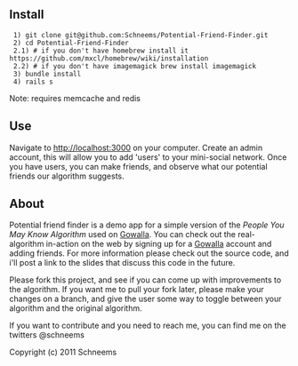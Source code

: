 Install
-------
     1) git clone git@github.com:Schneems/Potential-Friend-Finder.git
     2) cd Potential-Friend-Finder
     2.1) # if you don't have homebrew install it   https://github.com/mxcl/homebrew/wiki/installation
     2.2) # if you don't have imagemagick brew install imagemagick
     3) bundle install
     4) rails s

Note: requires memcache and redis

Use
---
Navigate to [http://localhost:3000](http://localhost:3000) on your computer. Create an admin account, this will allow you to add 'users' to your mini-social network. Once you have users, you can make friends, and observe what our potential friends our algorithm suggests.


About
-----
Potential friend finder is a demo app for a simple version of the _People You May Know Algorithm_ used on [Gowalla](http://gowalla.com). You can check out the real-algorithm in-action on the web by signing up for a [Gowalla](http://gowalla.com) account and adding friends. For more information please check out the source code, and i'll post a link to the slides that discuss this code in the future.

Please fork this project, and see if you can come up with improvements to the algorithm. If you want me to pull your fork later, please make your changes on a branch, and give the user some way to toggle between your algorithm and the original algorithm.

If you want to contribute and you need to reach me, you can find me on the twitters @schneems

Copyright (c) 2011 Schneems
